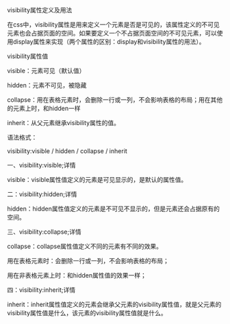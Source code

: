 visibility属性定义及用法

在css中，visibility属性是用来定义一个元素是否是可见的，该属性定义的不可见元素也会占据页面的空间。如果要定义一个不占据页面空间的不可见元素，可以使用display属性来实现（两个属性的区别：display和visibility属性的用法）。

visibility属性值

visible：元素可见（默认值）

hidden：元素不可见，被隐藏

collapse：用在表格元素时，会删除一行或一列，不会影响表格的布局；用在其他的元素上时，和hidden一样

inherit：从父元素继承visibility属性的值。

语法格式：

visibility:visible / hidden / collapse / inherit

一、visibility:visible;详情

visible：visible属性值定义的元素是可见显示的，是默认的属性值。

二：visibility:hidden;详情

hidden：hidden属性值定义的元素是不可见不显示的，但是元素还会占据原有的空间。

三、visibility:collapse;详情

collapse：collapse属性值定义不同的元素有不同的效果。

用在表格元素时：会删除一行或一列，不会影响表格的布局；

用在非表格元素上时：和hidden属性值的效果一样；

四：visibility:inherit;详情

inherit：inherit属性值定义的元素会继承父元素的visibility属性值，就是父元素的visibility属性值是什么，该元素的visibility属性值就是什么。